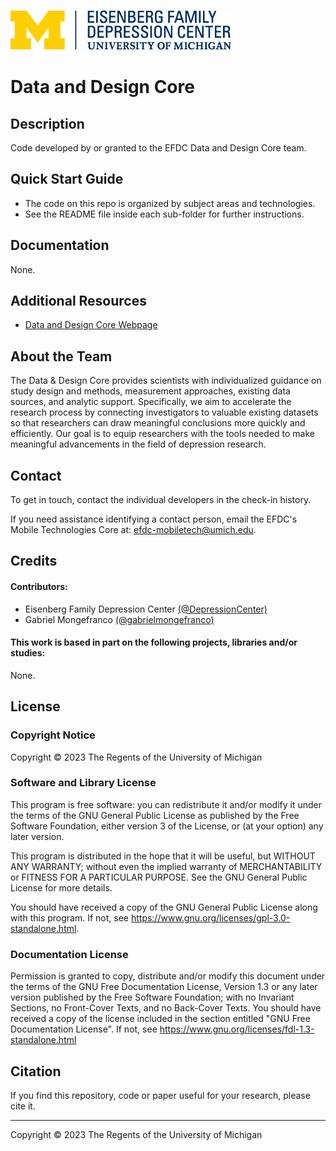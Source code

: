 ![Depression Center Logo](https://github.com/DepressionCenter/.github/blob/main/images/EFDCLogo_375w.png "depressioncenter.org")

# Data and Design Core

## Description
Code developed by or granted to the EFDC Data and Design Core team.



## Quick Start Guide
+ The code on this repo is organized by subject areas and technologies.
+ See the README file inside each sub-folder for further instructions.



## Documentation
None.


## Additional Resources
+ [Data and Design Core Webpage](https://depressioncenter.org/research-services/data-design-core)



## About the Team
The Data & Design Core provides scientists with individualized guidance on study design and methods, measurement approaches, existing data sources, and analytic support. Specifically, we aim to accelerate the research process by connecting investigators to valuable existing datasets so that researchers can draw meaningful conclusions more quickly and efficiently. Our goal is to equip researchers with the tools needed to make meaningful advancements in the field of depression research.



## Contact
To get in touch, contact the individual developers in the check-in history.

If you need assistance identifying a contact person, email the EFDC's Mobile Technologies Core at: efdc-mobiletech@umich.edu.



## Credits
#### Contributors:
+ Eisenberg Family Depression Center [(@DepressionCenter)](https://github.com/DepressionCenter/)
+ Gabriel Mongefranco [(@gabrielmongefranco)](https://github.com/gabrielmongefranco)



#### This work is based in part on the following projects, libraries and/or studies:
None.



## License
### Copyright Notice
Copyright © 2023 The Regents of the University of Michigan


### Software and Library License
This program is free software: you can redistribute it and/or modify it under the terms of the GNU General Public License as published by the Free Software Foundation, either version 3 of the License, or (at your option) any later version.

This program is distributed in the hope that it will be useful, but WITHOUT ANY WARRANTY; without even the implied warranty of MERCHANTABILITY or FITNESS FOR A PARTICULAR PURPOSE. See the GNU General Public License for more details.

You should have received a copy of the GNU General Public License along with this program. If not, see <https://www.gnu.org/licenses/gpl-3.0-standalone.html>.


### Documentation License
Permission is granted to copy, distribute and/or modify this document 
under the terms of the GNU Free Documentation License, Version 1.3 
or any later version published by the Free Software Foundation; 
with no Invariant Sections, no Front-Cover Texts, and no Back-Cover Texts. 
You should have received a copy of the license included in the section entitled "GNU 
Free Documentation License". If not, see <https://www.gnu.org/licenses/fdl-1.3-standalone.html>



## Citation
If you find this repository, code or paper useful for your research, please cite it.

----

Copyright © 2023 The Regents of the University of Michigan
